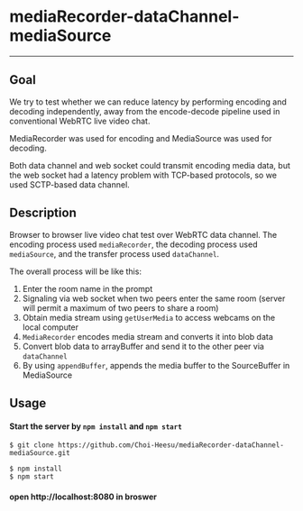 # mediaRecorder-dataChannel-mediaSource
------------

## Goal


We try to test whether we can reduce latency by performing encoding and decoding independently, away from the encode-decode pipeline used in conventional WebRTC live video chat.

MediaRecorder was used for encoding and MediaSource was used for decoding.

Both data channel and web socket could transmit encoding media data, but the web socket had a latency problem with TCP-based protocols, so we used SCTP-based data channel.


## Description


Browser to browser live video chat test over WebRTC data channel. 
The encoding process used `mediaRecorder`, the decoding process used `mediaSource`, and the transfer process used `dataChannel`.

The overall process will be like this:

1. Enter the room name in the prompt
2. Signaling via web socket when two peers enter the same room (server will permit a maximum of two peers to share a room)
3. Obtain media stream using `getUserMedia` to access webcams on the local computer
4. `MediaRecorder` encodes media stream and converts it into blob data
5. Convert blob data to arrayBuffer and send it to the other peer via `dataChannel`
6. By using `appendBuffer`, appends the media buffer to the SourceBuffer in MediaSource


## Usage


#### Start the server by `npm install` and `npm start`

```
$ git clone https://github.com/Choi-Heesu/mediaRecorder-dataChannel-mediaSource.git

$ npm install
$ npm start
```

#### open http://localhost:8080 in broswer

